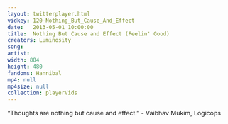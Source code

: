 ```yaml
---
layout: twitterplayer.html
vidkey: 120-Nothing_But_Cause_And_Effect
date:   2013-05-01 10:00:00
title:  Nothing But Cause and Effect (Feelin' Good)
creators: Luminosity
song: 
artist: 
width: 884
height: 480
fandoms: Hannibal
mp4: null
mp4size: null
collection: playerVids
---
```


  <div>
  “Thoughts are nothing but cause and effect.”  -  Vaibhav Mukim, Logicops
  </div>
  